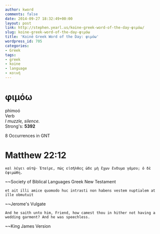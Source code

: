 ```yaml
---
author: kword
comments: false
date: 2014-09-27 18:32:49+00:00
layout: post
link: http://stephen.yearl.us/koine-greek-word-of-the-day-φιμόω/
slug: koine-greek-word-of-the-day-φιμόω
title: 'Koinē Greek Word of the Day: φιμόω'
wordpress_id: 705
categories:
- Greek
tags:
- greek
- koine
- language
- κοινή
---
```


# φιμόω

phimoó  
Verb  
*I muzzle, silence.*  
Strong's: **5392**  

8 Occurrences in GNT  

# Matthew 22:12

```text
καὶ λέγει αὐτῷ· Ἑταῖρε, πῶς εἰσῆλθες ὧδε μὴ ἔχων ἔνδυμα γάμου; ὁ δὲ ἐφιμώθη.
```
~~Society of Biblical Languages Greek New Testament

```text
et ait illi amice quomodo huc intrasti non habens vestem nuptialem at ille obmutuit
```
~~Jerome's Vulgate

```text
And he saith unto him, Friend, how camest thou in hither not having a wedding garment? And he was speechless.
```
~~King James Version
